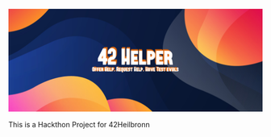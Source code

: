 <p align="center">
  <img src="./assets/hackathonREADMEbg.png" alt="Header" width="1000"/>
</p>

This is a Hackthon Project for 42Heilbronn
